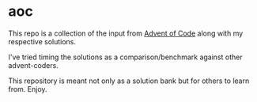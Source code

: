 # aoc

This repo is a collection of the input from [Advent of Code](https://adventofcode.com/) along with my respective solutions.

I've tried timing the solutions as a comparison/benchmark against other advent-coders.

This repository is meant not only as a solution bank but for others to learn from. Enjoy.
